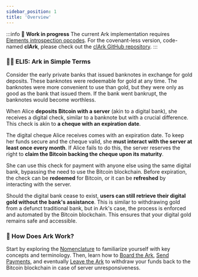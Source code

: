 ```yaml
---
sidebar_position: 1
title: 'Overview'
---
```


:::info
🚧 **Work in progress**
The current Ark implementation requires [Elements introspection opcodes](https://github.com/ElementsProject/elements/blob/master/doc/tapscript_opcodes.md).
For the covenant-less version, code-named **clArk**, please check out the [clArk GitHub repository](https://github.com/ark-network/clArk).
:::

### 👶🏼 ELI5: Ark in Simple Terms

Consider the early private banks that issued banknotes in exchange for gold deposits. These banknotes were redeemable for gold at any time. The banknotes were more convenient to use than gold, but they were only as good as the bank that issued them. If the bank went bankrupt, the banknotes would become worthless.

When Alice **deposits Bitcoin with a server** (akin to a digital bank), she receives a digital check, similar to a banknote but with a crucial difference. This check is akin to **a cheque with an expiration date**.

The digital cheque Alice receives comes with an expiration date. To keep her funds secure and the cheque valid, she **must interact with the server at least once every month**. If Alice fails to do this, the server reserves the right to **claim the Bitcoin backing the cheque upon its maturity**.

She can use this check for payment with anyone else using the same digital bank, bypassing the need to use the Bitcoin blockchain. Before expiration, the check can be **redeemed** for Bitcoin, or it can be **refreshed** by interacting with the server.

Should the digital bank cease to exist, **users can still retrieve their digital gold without the bank's assistance**. This is similar to withdrawing gold from a defunct traditional bank, but in Ark's case, the process is enforced and automated by the Bitcoin blockchain. This ensures that your digital gold remains safe and accessible.

### 📜 How Does Ark Work?

Start by exploring the [Nomenclature](./nomenclature.md) to familiarize yourself with key concepts and terminology. Then, learn how to [Board the Ark](./boarding.md), [Send Payments](./payments.md), and eventually [Leave the Ark](./leaving.md) to withdraw your funds back to the Bitcoin blockchain in case of server unresponsiveness.
